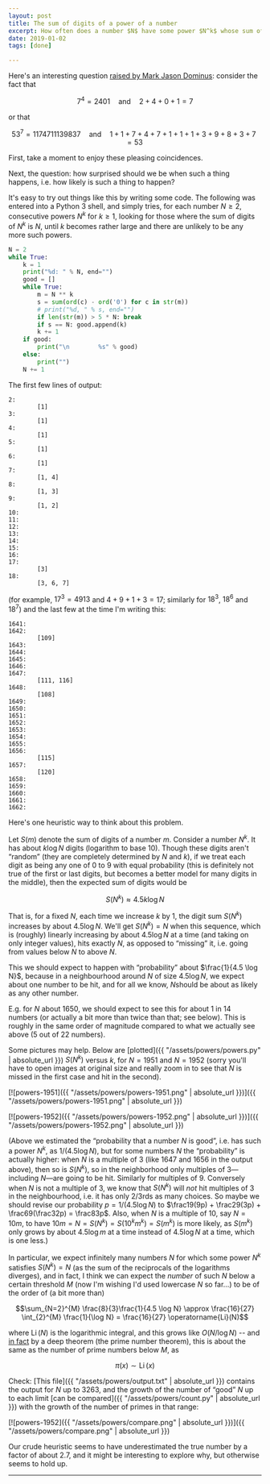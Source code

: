 ```yaml
---
layout: post
title: The sum of digits of a power of a number
excerpt: How often does a number $N$ have some power $N^k$ whose sum of digits is exactly $N$?
date: 2019-01-02
tags: [done]

---
```


Here's an interesting question [raised by Mark Jason Dominus](https://blog.plover.com/math/power-digit-sum.html): consider the fact that 

$$7^4 = 2401 \quad \mathrm{ and } \quad 2 + 4 + 0 + 1 = 7$$

or that

$$53^7 = 1174711139837 \quad \mathrm{ and } \quad 1+1+7+4+7+1+1+1+3+9+8+3+7 = 53$$

First, take a moment to enjoy these pleasing coincidences.

Next, the question: how surprised should we be when such a thing happens, i.e. how likely is such a thing to happen?

It's easy to try out things like this by writing some code. The following was entered into a Python 3 shell, and simply tries, for each number $N \ge 2$, consecutive powers $N^k$ for $k \ge 1$, looking for those where the sum of digits of $N^k$ is $N$, until $k$ becomes rather large and there are unlikely to be any more such powers.

```python
N = 2 
while True: 
    k = 1 
    print("%d: " % N, end="") 
    good = [] 
    while True: 
        m = N ** k 
        s = sum(ord(c) - ord('0') for c in str(m)) 
        # print("%d, " % s, end="") 
        if len(str(m)) > 5 * N: break 
        if s == N: good.append(k) 
        k += 1 
    if good: 
        print("\n        %s" % good) 
    else: 
        print("") 
    N += 1
```

The first few lines of output:

```
2: 
        [1]
3: 
        [1]
4: 
        [1]
5: 
        [1]
6: 
        [1]
7: 
        [1, 4]
8: 
        [1, 3]
9: 
        [1, 2]
10: 
11: 
12: 
13: 
14: 
15: 
16: 
17: 
        [3]
18: 
        [3, 6, 7]
```

(for example, $17^3 = 4913$ and $4 + 9 + 1 + 3 = 17$; similarly for $18^3$, $18^6$ and $18^7$) 
and the last few at the time I'm writing this:

```
1641: 
1642: 
        [109]
1643: 
1644: 
1645: 
1646: 
1647: 
        [111, 116]
1648: 
        [108]
1649: 
1650: 
1651: 
1652: 
1653: 
1654: 
1655: 
1656: 
        [115]
1657: 
        [120]
1658: 
1659: 
1660: 
1661: 
1662:
```

Here's one heuristic way to think about this problem. 

Let $S(m)$ denote the sum of digits of a number $m$. Consider a number $N^k$. It has about $k \log N$ digits (logarithm to base $10$). Though these digits aren't “random” (they are completely determined by $N$ and $k$), if we treat each digit as being any one of $0$ to $9$ with equal probability (this is definitely not true of the first or last digits, but becomes a better model for many digits in the middle), then the expected sum of digits would be 

$$S(N^k) \approx 4.5k \log N$$

That is, for a fixed $N$, each time we increase $k$ by $1$, the digit sum $S(N^k)$ increases by about $4.5 \log N$. We'll get $S(N^k) = N$ when this sequence, which is (roughly) linearly increasing by about $4.5 \log N$ at a time (and taking on only integer values), hits exactly $N$, as opposed to “missing” it, i.e. going from values below $N$ to above $N$.

This we should expect to happen with “probability” about $\frac{1}{4.5 \log N}$, because in a neighbourhood around $N$ of size $4.5\log N$, we expect about one number to be hit, and for all we know, $N$should be about as likely as any other number.

E.g. for $N$ about $1650$, we should expect to see this for about $1$ in $14$ numbers (or actually a bit more than twice than that; see below). This is roughly in the same order of magnitude compared to what we actually see above ($5$ out of $22$ numbers).

Some pictures may help. Below are [plotted]({{ "/assets/powers/powers.py" | absolute_url }}) $S(N^k)$ versus $k$, for $N = 1951$ and $N = 1952$ (sorry you'll have to open images at original size and really zoom in to see that $N$ is missed in the first case and hit in the second).

[![powers-1951]({{ "/assets/powers/powers-1951.png" | absolute_url }})]({{ "/assets/powers/powers-1951.png" | absolute_url }})

[![powers-1952]({{ "/assets/powers/powers-1952.png" | absolute_url }})]({{ "/assets/powers/powers-1952.png" | absolute_url }})

(Above we estimated the “probability that a number $N$ is good”, i.e. has such a power $N^k$, as $1/(4.5 \log N)$, but for some numbers $N$ the “probability” is actually higher: when $N$ is a multiple of $3$ (like $1647$ and $1656$ in the output above), then so is $S(N^k)$, so in the neighborhood only multiples of $3$—including $N$—are going to be hit. Similarly for multiples of $9$. Conversely when $N$ is not a multiple of $3$, we know that $S(N^k)$ will *not* hit multiples of $3$ in the neighbourhood, i.e. it has only $2/3$rds as many choices. So maybe we should revise our probability $p = 1/(4.5\log N)$ to $\frac19(9p) + \frac29(3p) + \frac69(\frac32p) = \frac83p$. Also, when $N$ is a multiple of $10$, say $N = 10m$, to have $10m = N = S(N^k) = S(10^k m^k) = S(m^k)$ is more likely, as $S(m^k)$ only grows by about $4.5\log m$ at a time instead of $4.5 \log N$ at a time, which is one less.)

In particular, we expect infinitely many numbers $N$ for which some power $N^k$ satisfies $S(N^k) = N$ (as the sum of the reciprocals of the logarithms diverges), and in fact, I think we can expect the *number* of such $N$ below a certain threshold $M$ (now I'm wishing I'd used lowercase $N$ so far…) to be of the order of (a bit more than)

$$\sum_{N=2}^{M} \frac{8}{3}\frac{1}{4.5 \log N} \approx \frac{16}{27} \int_{2}^{M} \frac{1}{\log N} = \frac{16}{27} \operatorname{Li}(N)$$

where $\operatorname{Li}(N)$ is the logarithmic integral, and this grows like $O(N/\log N)$ -- and [in fact]([i.e.](https://en.wikipedia.org/w/index.php?title=Logarithmic_integral_function&oldid=874186529#Number_theoretic_significance)) by a deep theorem (the prime number theorem), this is about the same as the number of prime numbers below $M$, as

$$\pi(x) \sim \operatorname{Li}(x)$$

Check: [This file]({{ "/assets/powers/output.txt" | absolute_url }}) contains the output for $N$ up to $3263$, and the growth of the number of “good” $N$ up to each limit [can be compared]({{ "/assets/powers/count.py" | absolute_url }}) with the growth of the number of primes in that range:

[![powers-1952]({{ "/assets/powers/compare.png" | absolute_url }})]({{ "/assets/powers/compare.png" | absolute_url }})

Our crude heuristic seems to have underestimated the true number by a factor of about $2.7$, and it might be interesting to explore why, but otherwise seems to hold up.

----
